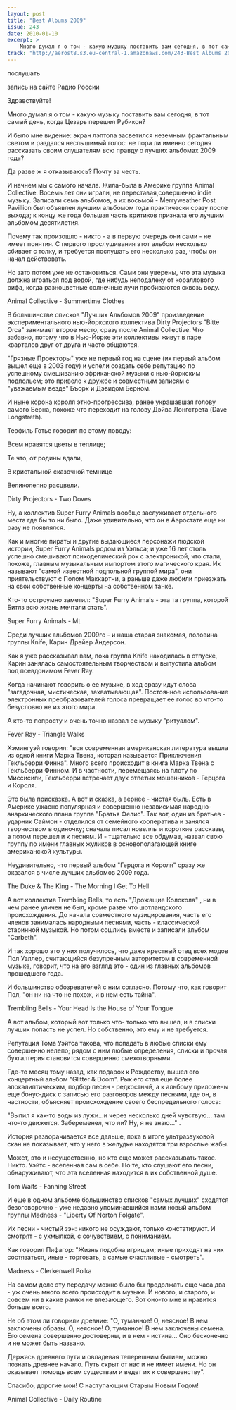 ```yaml
---
layout: post
title: "Best Albums 2009"
issue: 243
date: 2010-01-10
excerpt: >
    Много думал я о том - какую музыку поставить вам сегодня, в тот самый день, когда Цезарь перешел Рубикон?
track: "http://aerost8.s3.eu-central-1.amazonaws.com/243-Best Albums 2009.mp3"
---
```


послушать

запись на сайте Радио России

Здравствуйте!

Много думал я о том - какую музыку поставить вам сегодня, в тот самый день, когда Цезарь перешел Рубикон?

И было мне видение: экран лэптопа засветился неземным фрактальным светом и раздался неслышимый голос: не пора ли именно сегодня рассказать своим слушателям всю правду о лучших альбомах 2009 года?

Да разве ж я отказываюсь? Почту за честь.

И начнем мы с самого начала. Жила-была в Америке группа Animal Collective. Восемь лет они играли, не переставая,совершенно indie музыку. Записали семь альбомов, а их восьмой - Merryweather Post Pavillion был объявлен лучшим альбомом года практически сразу после выхода; к концу же года большая часть критиков признала его лучшим альбомом десятилетия.

Почему так произошло - никто - а в первую очередь они сами - не имеет понятия. С первого прослушивания этот альбом несколько сбивает с толку, и требуется послушать его несколько раз, чтобы он начал действовать.

Но зато потом уже не остановиться. Сами они уверены, что эта музыка должна играться под водой, где нибудь неподалеку от кораллового рифа, когда разноцветные солнечные лучи пробиваются сквозь воду.

Animal Collective - Summertime Clothes

В большинстве списков "Лучших Альбомов 2009" произведение экспериментального нью-йоркского коллектива Dirty Projectors "Bitte Orca" занимает второе место, сразу после Animal Collective. Что забавно, потому что в Нью-Йорке эти коллективы живут в паре кварталов друг от друга и часто общаются.

"Грязные Проекторы" уже не первый год на сцене (их первый альбом вышел еще в 2003 году) и успели создать себе репутацию по успешному смешиванию африканской музыки с нью-йоркским подпольем; это привело к дружбе и совместным записям с "уважаемым везде" Бъорк и Дэвидом Берном.

И ныне корона короля этно-прогрессива, ранее украшавшая голову самого Берна, похоже что переходит на голову Дэйва Лонгстрета (Dave Longstreth).

Теофиль Готье говорил по этому поводу:

Всем нравятся цветы в теплице;

Те что, от родины вдали,

В кристальной сказочной темнице

Великолепно расцвели.

Dirty Projectors - Two Doves

Ну, а коллектив Super Furry Animals вообще заслуживает отдельного места где бы то ни было. Даже удивительно, что он в Аэростате еще ни разу не появлялся.

Как и многие пираты и другие выдающиеся персонажи людской истории, Super Furry Animals родом из Уэльса; и уже 16 лет столь успешно смешивают психоделический рок с электроникой, что стали, похоже, главным музыкальным импортом этого магического края. Их называют "самой известной подпольной группой мира", они приятельствуют с Полом Маккартни, а раньше даже любили приезжать на свои собственные концерты на собственном танке.

Кто-то остроумно заметил: "Super Furry Animals - эта та группа, которой Битлз всю жизнь мечтали стать".

Super Furry Animals - Mt

Среди лучших альбомов 2009го - и наша старая знакомая, половина группы Knife, Карин Дрэйер Андерсон.

Как я уже рассказывал вам, пока группа Knife находилась в отпуске, Карин занялась самостоятельным творчеством и выпустила альбом под псевдонимом Fever Ray.

Когда начинают говорить о ее музыке, в ход сразу идут слова "загадочная, мистическая, захватывающая". Постоянное использование электронных преобразователей голоса превращает ее голос во что-то безусловно не из этого мира.

А кто-то попросту и очень точно назвал ее музыку "ритуалом".

Fever Ray - Triangle Walks

Хэмингуэй говорил: "вся современная американская литература вышла из одной книги Марка Твена, которая называется Приключения Гекльберри Финна". Много всего происходит в книга Марка Твена с Гекльберри Финном. И в частности, перемещаясь на плоту по Миссисипи, Гекльберри встречает двух отпетых мошенников - Герцога и Короля.

Это была присказка. А вот и сказка, а вернее - чистая быль. Есть в Америке ужасно популярная и совершенно независимая народно-анархического плана группа "Братья Фелис". Так вот, один из братьев - ударник Саймон - отделился от семейного кооператива и занялся творчеством в одиночку; сначала писал новеллы и короткие рассказы, а потом перешел и к песням. И - тщательно все обдумав, назвал свою группу по имени главных жуликов в основополагающей книге американской культуры.

Неудивительно, что первый альбом "Герцога и Короля" сразу же оказался в числе лучших альбомов 2009 года.

The Duke & The King - The Morning I Get To Hell

А вот коллектив Trembling Bells, то есть "Дрожащие Колокола" , ни в чем ранее уличен не был, кроме разве что шотландского происхождения. До начала совместного музицирования, часть его членов занималась народными песнями, часть - классической старинной музыкой. Но потом сошлись вместе и записали альбом "Carbeth".

И так хорошо это у них получилось, что даже крестный отец всех модов Пол Уэллер, считающийся безупречным авторитетом в современной музыке, говорит, что на его взгляд это - один из главных альбомов прошедшего года.

И большинство обозревателей с ним согласно. Потому что, как говорит Пол, "он ни на что не похож, и в нем есть тайна".

Trembling Bells - Your Head Is the House of Your Tongue

А вот альбом, который вот только что- только что вышел, и в списки лучших попасть не успел. Но собственно, это ему и не требуется.

Репутация Тома Уэйтса такова, что попадать в любые списки ему совершенно нелепо; рядом с ним любые определения, списки и прочая бухгалтерия становится совершенно смехотворными.

Где-то месяц тому назад, как подарок к Рождеству, вышел его концертный альбом "Glitter & Doom". Рык его стал еще более апокалиптическим, подбор песен - редкостный, а к альбому приложены еще бонус-диск с записью его разговоров между песнями, где он, в частности, объясняет происхождение своего беспредельного голоса:

"Выпил я как-то воды из лужи...и через несколько дней чувствую... там что-то движется. Забеременел, что ли? Ну, я не знаю..." .

История разворачивается все дальше, пока в итоге ультразвуковой скан не показывает, что у него в желудке находятся три взрослые жабы.

Может, это и несущественно, но кто еще может рассказывать такое. Никто. Уэйтс - вселенная сам в себе. Но те, кто слушают его песни, обнаруживают, что эта вселенная находится в их собственной душе.

Tom Waits - Fanning Street

И еще в одном альбоме большинство списков "самых лучших" сходятся безоговорочно - уже недавно упоминавшийся нами новый альбом группы Madness - "Liberty Of Norton Folgate".

Их песни - чистый зэн: никого не осуждают, только констатируют. И смотрят - с ухмылкой, с сочувствием, с пониманием.

Как говорил Пифагор: "Жизнь подобна игрищам; иные приходят на них состязаться, иные - торговать, а самые счастливые - смотреть".

Madness - Clerkenwell Polka

На самом деле эту передачу можно было бы продолжать еще часа два - уж очень много всего происходит в музыке. И нового, и старого, и совсем ни в какие рамки не влезающего. Вот оно-то мне и нравится больше всего.

Не об этом ли говорили древние: "О, туманное! О, неясное! В нем заключены образы. О, неясное! О, туманное! В нем заключены семена. Его семена совершенно достоверны, и в нем - истина... Оно бесконечно и не может быть названо.

Держась древнего пути и овладевая теперешним бытием, можно познать древнее начало. Путь скрыт от нас и не имеет имени. Но он оказывает помощь всем существам и ведет их к совершенству".

Спасибо, дорогие мои! С наступающим Старым Новым Годом!

Animal Collective - Daily Routine
